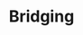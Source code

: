 ---
slug: /bridging
title: Bridging
hide_title: False
description: Documentation for emojicoin dot fun
---